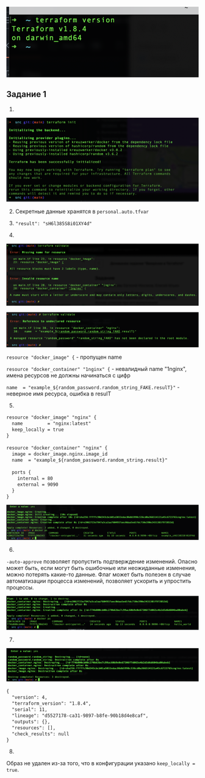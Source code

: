 ![terraform_version.png](terraform_version.png)

## Задание 1

1.

![terraform_init.png](terraform_init.png)

2. Секретные данные хранятся в `personal.auto.tfvar`

3. `"result": "sH6l385S8i01XY4d"`

4.

![terraform_validate.png](terraform_validate.png)

![terraform_validate2.png](terraform_validate2.png)

`resource "docker_image" {` - пропущен name

`resource "docker_container" "1nginx" {` - невалидный name "1nginx", имена ресурсов не должны начинаться с цифр

`name  = "example_${random_password.random_string_FAKE.resulT}"` - неверное имя ресурса, ошибка в resulT

5.

```
resource "docker_image" "nginx" {
  name         = "nginx:latest"
  keep_locally = true
}

resource "docker_container" "nginx" {
  image = docker_image.nginx.image_id
  name  = "example_${random_password.random_string.result}"

  ports {
    internal = 80
    external = 9090
  }
}
```

![terraform_apply.png](terraform_apply.png)

6.

`-auto-approve` позволяет пропустить подтверждение изменений.
Опасно может быть, если могут быть ошибочные или неожиданные изменения, можно потерять какие-то данные.
Флаг может быть полезен в случае автоматизации процесса изменений, позволяет ускорить и упростить процессы.


![terraform_apply2.png](terraform_apply2.png)

7.

![terraform_destroy.png](terraform_destroy.png)

```
{
  "version": 4,
  "terraform_version": "1.8.4",
  "serial": 11,
  "lineage": "d5527178-ca31-9897-b8fe-90b18d4e8caf",
  "outputs": {},
  "resources": [],
  "check_results": null
}
```

8.

Образ не удален из-за того, что в конфигурации указано `keep_locally = true`.
